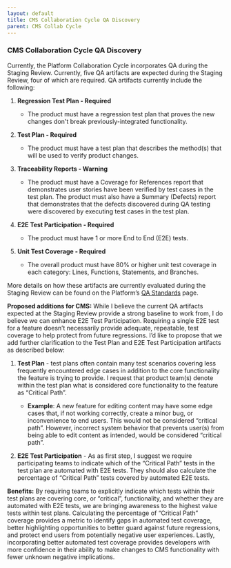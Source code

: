 ```yaml
---
layout: default
title: CMS Collaboration Cycle QA Discovery
parent: CMS Collab Cycle
---
```


### CMS Collaboration Cycle QA Discovery

Currently, the Platform Collaboration Cycle incorporates QA during the Staging Review.  Currently, five QA artifacts are expected during the Staging Review, four of which are required.  QA artifacts currently include the following:

1. **Regression Test Plan - Required**

   - The product must have a regression test plan that proves the new changes don't break previously-integrated functionality.

2. **Test Plan - Required**

   - The product must have a test plan that describes the method(s) that will be used to verify product changes.

3. **Traceability Reports - Warning**

   - The product must have a Coverage for References report that demonstrates user stories have been verified by test cases in the test plan. The product must also have a Summary (Defects) report that demonstrates that the defects discovered during QA testing were discovered by executing test cases in the test plan.

4. **E2E Test Participation - Required**

   - The product must have 1 or more End to End (E2E) tests.

5. **Unit Test Coverage - Required**

   - The overall product must have 80% or higher unit test coverage in each category: Lines, Functions, Statements, and Branches.

More details on how these artifacts are currently evaluated during the Staging Review can be found on the Platform’s [QA Standards](https://depo-platform-documentation.scrollhelp.site/developer-docs/quality-assurance-standards#QAstandards-VA.govQAStandards) page.

**Proposed additions for CMS:**
While I believe the current QA artifacts expected at the Staging Review provide a strong baseline to work from, I do believe we can enhance E2E Test Participation.  Requiring a single E2E test for a feature doesn’t necessarily provide adequate, repeatable, test coverage to help protect from future regressions. I’d like to propose that we add further clarification to the Test Plan and E2E Test Participation artifacts as described below:

1. **Test Plan** - test plans often contain many test scenarios covering less frequently encountered edge cases in addition to the core functionality the feature is trying to provide.  I request that product team(s) denote within the test plan what is considered core functionality to the feature as “Critical Path”.

   - **Example**: A new feature for editing content may have some edge cases that, if not working correctly, create a minor bug, or inconvenience to end users.  This would not be considered “critical path”.  However, incorrect system behavior that prevents user(s) from being able to edit content as intended, would be considered “critical path”.

2. **E2E Test Participation** - As as first step, I suggest we require participating teams to indicate which of the “Critical Path” tests in the test plan are automated with E2E tests.  They should also calculate the percentage of “Critical Path” tests covered by automated E2E tests.

**Benefits:**
By requiring teams to explicitly indicate which tests within their test plans are covering core, or “critical”, functionality, and whether they are automated with E2E tests, we are bringing awareness to the highest value tests within test plans.  Calculating the percentage of “Critical Path” coverage provides a metric to identify gaps in automated test coverage, better highlighting opportunities to better guard against future regressions, and protect end users from potentially negative user experiences.  Lastly, incorporating better automated test coverage provides developers with more confidence in their ability to make changes to CMS functionality with fewer unknown negative implications.

